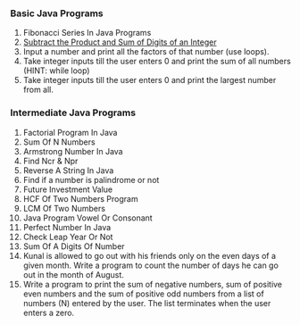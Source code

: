 ### Basic Java Programs


1. Fibonacci Series In Java Programs
2. [Subtract the Product and Sum of Digits of an Integer](https://leetcode.com/problems/subtract-the-product-and-sum-of-digits-of-an-integer/)
3. Input a number and print all the factors of that number (use loops).
4. Take integer inputs till the user enters 0 and print the sum of all numbers
    (HINT: while loop)
5. Take integer inputs till the user enters 0 and print the largest number from
    all.

### Intermediate Java Programs
1. Factorial Program In Java 
2. Sum Of N Numbers 
3. Armstrong Number In Java 
4. Find Ncr & Npr 
5. Reverse A String In Java 
6. Find if a number is palindrome or not 
7. Future Investment Value 
8. HCF Of Two Numbers Program 
9. LCM Of Two Numbers 
10. Java Program Vowel Or Consonant 
11. Perfect Number In Java 
12. Check Leap Year Or Not 
13. Sum Of A Digits Of Number 
14. Kunal is allowed to go out with his friends only on the even days of a given month. Write a program to count the number of days he can go out in the month of August. 
15. Write a program to print the sum of negative numbers, sum of positive even numbers and the sum of positive odd numbers from a list of numbers (N) entered by the user. The list terminates when the user enters a zero.